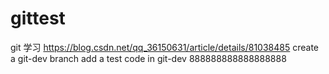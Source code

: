 # gittest
git 学习
https://blog.csdn.net/qq_36150631/article/details/81038485
create a git-dev branch
add a test code in git-dev
888888888888888888
